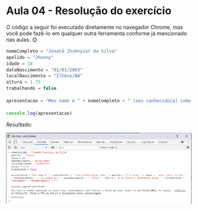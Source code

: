 # Aula 04 - Resolução do exercício

O código a seguir foi executado diretamente no navegador Chrome, mas você pode fazê-lo em qualquer outra ferramenta conforme já mencionado nas aulas. :blush:

```javascript
nomeCompleto = "Jonatã Jhuhnyior da Silva"
apelido = "Jhonny"
idade = 18
dataNascimento = "01/01/2003"
localNascimento = "Ilhéus/BA"
altura = 1.75
trabalhando = false

apresentacao = "Meu nome é " + nomeCompleto + " (sou conhecido[a] como " + apelido + ") e tenho " + idade + " anos. Nasci no dia " + dataNascimento + ", na cidade de " + localNascimento + ". Tenho " + altura + "m de altura e atualmente estou " + (trabalhando ? "empregado" : "desempregado") + "."

console.log(apresentacao)
```

_Resultado:_

![devtools](img/resolucao.png)